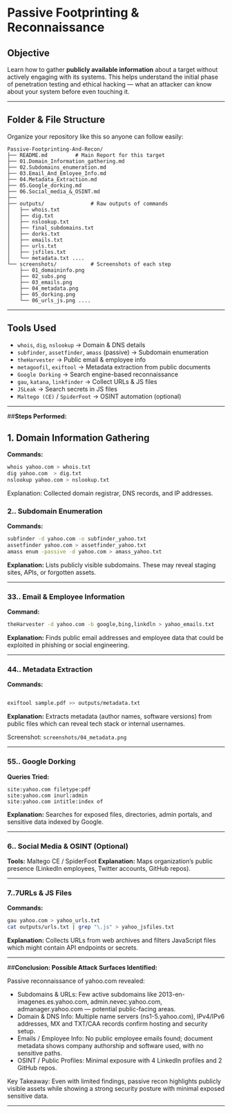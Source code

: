 #  Passive Footprinting & Reconnaissance

##  Objective
Learn how to gather **publicly available information** about a target without actively engaging with its systems. This helps understand the initial phase of penetration testing and ethical hacking — what an attacker can know about your system before even touching it.

---

## Folder & File Structure
Organize your repository like this so anyone can follow easily:

```
Passive-Footprinting-And-Recon/
├── README.md         # Main Report for this target
├── 01.Domain_Information_gathering.md
├── 02.Subdomains_enumeration.md
├── 03.Email_And_Emloyee_Info.md
├── 04.Metadata_Extraction.md
├── 05.Google_dorking.md
├── 06.Social_media_&_OSINT.md
├── 
├── outputs/               # Raw outputs of commands
│   ├── whois.txt
│   ├── dig.txt
│   ├── nslookup.txt
│   ├── final_subdomains.txt
│   ├── dorks.txt
│   ├── emails.txt
│   ├── urls.txt
│   ├── jsfiles.txt
│   └── metadata.txt ....
└── screenshots/           # Screenshots of each step
    ├── 01_domaininfo.png
    ├── 02_subs.png
    ├── 03_emails.png
    ├── 04_metadata.png
    ├── 05_dorking.png
    └── 06_urls_js.png ....
```

---

##  Tools Used
- `whois`, `dig`, `nslookup` → Domain & DNS details
- `subfinder`, `assetfinder`, `amass` (passive) → Subdomain enumeration
- `theHarvester` → Public email & employee info
- `metagoofil`, `exiftool` → Metadata extraction from public documents
- `Google Dorking` → Search engine-based reconnaissance
- `gau`, `katana`, `linkfinder` → Collect URLs & JS files
- `JSLeak` → Search secrets in JS files
- `Maltego (CE)` / `SpiderFoot` → OSINT automation (optional)



---

##**Steps Performed:**

## 1. Domain Information Gathering
**Commands:**
```bash
whois yahoo.com > whois.txt
dig yahoo.com  > dig.txt
nslookup yahoo.com > nslookup.txt
```
Explanation: Collected domain registrar, DNS records, and IP addresses.

### 2.. Subdomain Enumeration
**Commands:**
```bash
subfinder -d yahoo.com -o subfinder_yahoo.txt
assetfinder yahoo.com > assetfinder_yahoo.txt
amass enum -passive -d yahoo.com > amass_yahoo.txt
```
**Explanation:** Lists publicly visible subdomains. These may reveal staging sites, APIs, or forgotten assets.

 ---

### 3️3.. Email & Employee Information
**Command:**
```bash
theHarvester -d yahoo.com -b google,bing,linkdln > yahoo_emails.txt
```
**Explanation:** Finds public email addresses and employee data that could be exploited in phishing or social engineering.

 

---

### 4️4.. Metadata Extraction
**Commands:**
```bash

exiftool sample.pdf >> outputs/metadata.txt
```
**Explanation:** Extracts metadata (author names, software versions) from public files which can reveal tech stack or internal usernames.

 Screenshot: `screenshots/04_metadata.png`

---
### 5️5.. Google Dorking
**Queries Tried:**
```
site:yahoo.com filetype:pdf
site:yahoo.com inurl:admin
site:yahoo.com intitle:index of
```
**Explanation:** Searches for exposed files, directories, admin portals, and sensitive data indexed by Google.


---

### 6.. Social Media & OSINT (Optional)
**Tools:** Maltego CE / SpiderFoot
**Explanation:** Maps organization’s public presence (LinkedIn employees, Twitter accounts, GitHub repos).


---

### 7..7️URLs & JS Files
**Commands:**
```bash
gau yahoo.com > yahoo_urls.txt
cat outputs/urls.txt | grep "\.js" > yahoo_jsfiles.txt
```
**Explanation:** Collects URLs from web archives and filters JavaScript files which might contain API endpoints or secrets.

---


##**Conclusion: Possible Attack Surfaces Identified:**

Passive reconnaissance of yahoo.com revealed:

* Subdomains & URLs: Few active subdomains like 2013-en-imagenes.es.yahoo.com, admin.nevec.yahoo.com, admanager.yahoo.com — potential public-facing areas.
* Domain & DNS Info: Multiple name servers (ns1-5.yahoo.com), IPv4/IPv6 addresses, MX and TXT/CAA records confirm hosting and security setup.
* Emails / Employee Info: No public employee emails found; document metadata shows company authorship and software used, with no sensitive paths.
* OSINT / Public Profiles: Minimal exposure with 4 LinkedIn profiles and 2 GitHub repos.

Key Takeaway: Even with limited findings, passive recon highlights publicly visible assets while showing a strong security posture with minimal exposed sensitive data.

---
